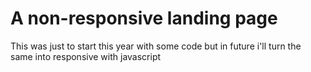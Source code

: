 # A non-responsive landing page
<p>This was just to start this year with some code but in future i'll turn the same into responsive with javascript</p>
